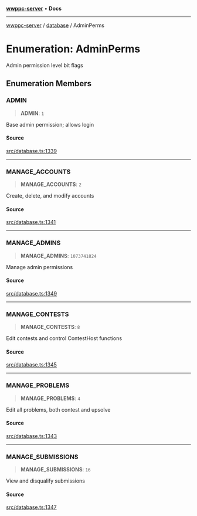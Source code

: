 [**wwppc-server**](../../README.md) • **Docs**

***

[wwppc-server](../../modules.md) / [database](../README.md) / AdminPerms

# Enumeration: AdminPerms

Admin permission level bit flags

## Enumeration Members

### ADMIN

> **ADMIN**: `1`

Base admin permission; allows login

#### Source

[src/database.ts:1339](https://github.com/WWPPC/WWPPC-server/blob/d36edcf5b3e9dc61bf375adab6f0ce8e98344d21/src/database.ts#L1339)

***

### MANAGE\_ACCOUNTS

> **MANAGE\_ACCOUNTS**: `2`

Create, delete, and modify accounts

#### Source

[src/database.ts:1341](https://github.com/WWPPC/WWPPC-server/blob/d36edcf5b3e9dc61bf375adab6f0ce8e98344d21/src/database.ts#L1341)

***

### MANAGE\_ADMINS

> **MANAGE\_ADMINS**: `1073741824`

Manage admin permissions

#### Source

[src/database.ts:1349](https://github.com/WWPPC/WWPPC-server/blob/d36edcf5b3e9dc61bf375adab6f0ce8e98344d21/src/database.ts#L1349)

***

### MANAGE\_CONTESTS

> **MANAGE\_CONTESTS**: `8`

Edit contests and control ContestHost functions

#### Source

[src/database.ts:1345](https://github.com/WWPPC/WWPPC-server/blob/d36edcf5b3e9dc61bf375adab6f0ce8e98344d21/src/database.ts#L1345)

***

### MANAGE\_PROBLEMS

> **MANAGE\_PROBLEMS**: `4`

Edit all problems, both contest and upsolve

#### Source

[src/database.ts:1343](https://github.com/WWPPC/WWPPC-server/blob/d36edcf5b3e9dc61bf375adab6f0ce8e98344d21/src/database.ts#L1343)

***

### MANAGE\_SUBMISSIONS

> **MANAGE\_SUBMISSIONS**: `16`

View and disqualify submissions

#### Source

[src/database.ts:1347](https://github.com/WWPPC/WWPPC-server/blob/d36edcf5b3e9dc61bf375adab6f0ce8e98344d21/src/database.ts#L1347)
